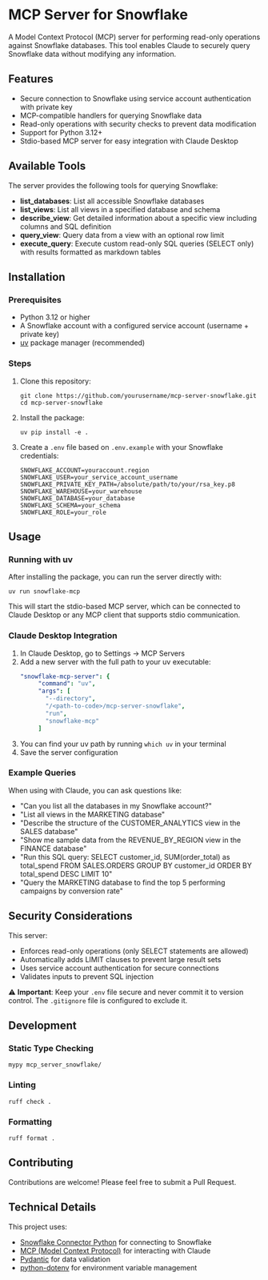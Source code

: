 # MCP Server for Snowflake

A Model Context Protocol (MCP) server for performing read-only operations against Snowflake databases. This tool enables Claude to securely query Snowflake data without modifying any information.

## Features

- Secure connection to Snowflake using service account authentication with private key
- MCP-compatible handlers for querying Snowflake data
- Read-only operations with security checks to prevent data modification
- Support for Python 3.12+
- Stdio-based MCP server for easy integration with Claude Desktop

## Available Tools

The server provides the following tools for querying Snowflake:

- **list_databases**: List all accessible Snowflake databases
- **list_views**: List all views in a specified database and schema
- **describe_view**: Get detailed information about a specific view including columns and SQL definition
- **query_view**: Query data from a view with an optional row limit
- **execute_query**: Execute custom read-only SQL queries (SELECT only) with results formatted as markdown tables

## Installation

### Prerequisites

- Python 3.12 or higher
- A Snowflake account with a configured service account (username + private key)
- [uv](https://github.com/astral-sh/uv) package manager (recommended)

### Steps

1. Clone this repository:
   ```
   git clone https://github.com/yourusername/mcp-server-snowflake.git
   cd mcp-server-snowflake
   ```

2. Install the package:
   ```
   uv pip install -e .
   ```

3. Create a `.env` file based on `.env.example` with your Snowflake credentials:
   ```
   SNOWFLAKE_ACCOUNT=youraccount.region
   SNOWFLAKE_USER=your_service_account_username
   SNOWFLAKE_PRIVATE_KEY_PATH=/absolute/path/to/your/rsa_key.p8
   SNOWFLAKE_WAREHOUSE=your_warehouse
   SNOWFLAKE_DATABASE=your_database
   SNOWFLAKE_SCHEMA=your_schema
   SNOWFLAKE_ROLE=your_role
   ```

## Usage

### Running with uv

After installing the package, you can run the server directly with:

```
uv run snowflake-mcp
```

This will start the stdio-based MCP server, which can be connected to Claude Desktop or any MCP client that supports stdio communication.

### Claude Desktop Integration

1. In Claude Desktop, go to Settings → MCP Servers
2. Add a new server with the full path to your uv executable:
   ```yaml
   "snowflake-mcp-server": {
        "command": "uv",
        "args": [
          "--directory",
          "/<path-to-code>/mcp-server-snowflake",
          "run",
          "snowflake-mcp"
        ]
   ```
3. You can find your uv path by running `which uv` in your terminal
4. Save the server configuration

### Example Queries

When using with Claude, you can ask questions like:

- "Can you list all the databases in my Snowflake account?"
- "List all views in the MARKETING database"
- "Describe the structure of the CUSTOMER_ANALYTICS view in the SALES database"
- "Show me sample data from the REVENUE_BY_REGION view in the FINANCE database"
- "Run this SQL query: SELECT customer_id, SUM(order_total) as total_spend FROM SALES.ORDERS GROUP BY customer_id ORDER BY total_spend DESC LIMIT 10"
- "Query the MARKETING database to find the top 5 performing campaigns by conversion rate"

## Security Considerations

This server:
- Enforces read-only operations (only SELECT statements are allowed)
- Automatically adds LIMIT clauses to prevent large result sets
- Uses service account authentication for secure connections
- Validates inputs to prevent SQL injection

⚠️ **Important**: Keep your `.env` file secure and never commit it to version control. The `.gitignore` file is configured to exclude it.

## Development

### Static Type Checking

```
mypy mcp_server_snowflake/
```

### Linting

```
ruff check .
```

### Formatting

```
ruff format .
```

## Contributing

Contributions are welcome! Please feel free to submit a Pull Request.

## Technical Details

This project uses:
- [Snowflake Connector Python](https://docs.snowflake.com/en/developer-guide/python-connector/python-connector) for connecting to Snowflake
- [MCP (Model Context Protocol)](https://github.com/anthropics/anthropic-cookbook/tree/main/mcp) for interacting with Claude
- [Pydantic](https://docs.pydantic.dev/) for data validation
- [python-dotenv](https://github.com/theskumar/python-dotenv) for environment variable management
